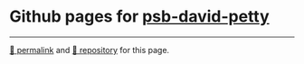 # Github pages for [psb-david-petty](https://github.com/psb-david-petty/)

<hr>

[&#128279; permalink](https://psb-david-petty.github.io/) and [&#128297; repository](https://github.com/psb-david-petty/psb-david-petty.github.io/) for this page.
